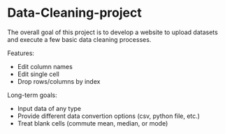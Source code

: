# Data-Cleaning-project

The overall goal of this project is to develop a website to upload datasets and execute a few basic data cleaning processes. 

Features:
- Edit column names
- Edit single cell
- Drop rows/columns by index

Long-term goals:
- Input data of any type
- Provide different data convertion options (csv, python file, etc.)
- Treat blank cells (commute mean, median, or mode)
